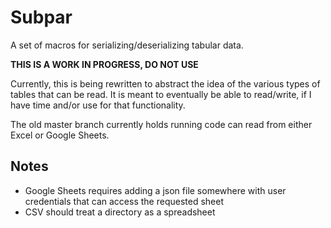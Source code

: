 # Subpar
A set of macros for serializing/deserializing tabular data.

**THIS IS A WORK IN PROGRESS, DO NOT USE**

Currently, this is being rewritten to abstract the idea of the various types of tables that
can be read. It is meant to eventually be able to read/write, if I have time and/or use for
that functionality.

The old master branch currently holds running code can read from either Excel or Google Sheets.

## Notes

- Google Sheets requires adding a json file somewhere with user credentials
  that can access the requested sheet
- CSV should treat a directory as a spreadsheet
